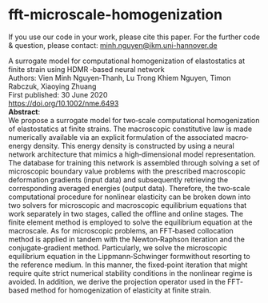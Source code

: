 # fft-microscale-homogenization

If you use our code in your work, please cite this paper.
For the further code & question, please contact: minh.nguyen@ikm.uni-hannover.de <br/>

A surrogate model for computational homogenization of elastostatics at finite strain using HDMR ‐based neural network <br/>
Authors: Vien Minh Nguyen‐Thanh, Lu Trong Khiem Nguyen, Timon Rabczuk, Xiaoying Zhuang <br/>
First published: 30 June 2020 <br/>
https://doi.org/10.1002/nme.6493 <br/>
<b>Abstract</b>: <br/>
We propose a surrogate model for two‐scale computational homogenization of elastostatics at finite strains. 
The macroscopic constitutive law is made numerically available via an explicit formulation of the associated macro‐energy density. 
This energy density is constructed by using a neural network architecture that mimics a high‐dimensional model representation. 
The database for training this network is assembled through solving a set of microscopic boundary value problems with the prescribed macroscopic deformation gradients 
(input data) and subsequently retrieving the corresponding averaged energies (output data). 
Therefore, the two‐scale computational procedure for nonlinear elasticity can be broken down into two solvers for microscopic and macroscopic equilibrium equations 
that work separately in two stages, called the offline and online stages. The finite element method is employed to solve the equilibrium equation at the macroscale. 
As for microscopic problems, an FFT‐based collocation method is applied in tandem with the Newton‐Raphson iteration and the conjugate‐gradient method. 
Particularly, we solve the microscopic equilibrium equation in the Lippmann‐Schwinger formwithout resorting to the reference medium. 
In this manner, the fixed‐point iteration that might require quite strict numerical stability conditions in the nonlinear regime is avoided. 
In addition, we derive the projection operator used in the FFT‐based method for homogenization of elasticity at finite strain.


